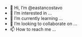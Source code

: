 - 👋 Hi, I’m @eastancostavo
- 👀 I’m interested in ...
- 🌱 I’m currently learning ...
- 💞️ I’m looking to collaborate on ...
- 📫 How to reach me ...

<!---
eastancostavo/eastancostavo is a ✨ special ✨ repository because its `README.md` (this file) appears on your GitHub profile.
You can click the Preview link to take a look at your changes.
--->
